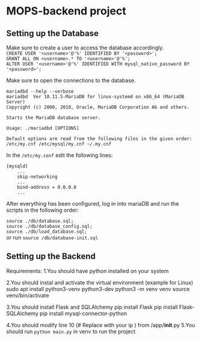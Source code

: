 # MOPS-backend project

## Setting up the Database

Make sure to create a user to access the database accordingly. <br>
`CREATE USER '<username>'@'%' IDENTIFIED BY '<password>';`<br>
`GRANT ALL ON <username>.* TO '<username>'@'%';`<br>
`ALTER USER '<username>'@'%' IDENTIFIED WITH mysql_native_password BY '<password>';`<br>

Make sure to open the connections to the database. <br>
```
mariadbd --help --verbose
mariadbd  Ver 10.11.5-MariaDB for linux-systemd on x86_64 (MariaDB Server)
Copyright (c) 2000, 2018, Oracle, MariaDB Corporation Ab and others.

Starts the MariaDB database server.

Usage: ./mariadbd [OPTIONS]

Default options are read from the following files in the given order:
/etc/my.cnf /etc/mysql/my.cnf ~/.my.cnf
```

In the `/etc/my.conf` edit the following lines: <br>
```
[mysqld]
    ...
    skip-networking
    ...
    bind-address = 0.0.0.0
    ...
```

After everything has been configured, log in into mariaDB and run the scripts in the following order: <br>

`source ./db/database.sql;`<br>
`source ./db/database_config.sql;`<br>
`source ./db/load_database.sql;`<br>
or run
 `source /db/database-init.sql`

 ## Setting up the Backend
 Requirements: 
 1.You should have python installed on your system

 2.You should instal and activate the virtual environment (example for Linux)
 sudo apt install python3-venv python3-dev
 python3 -m venv venv
 source venv/bin/activate

 3.You should install Flask and SQLAlchemy
  pip install Flask
  pip install Flask-SQLAlchemy
  pip install mysql-connector-python

 4.You should modify line 10 (# Replace with your ip ) from /app/__init__.py
 5.You should run `python main.py` in venv to run the project




